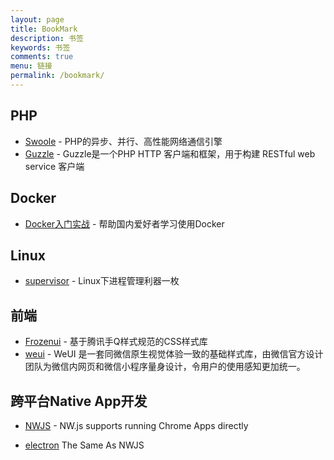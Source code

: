 ```yaml
---
layout: page
title: BookMark
description: 书签
keywords: 书签
comments: true
menu: 链接
permalink: /bookmark/
---
```


## PHP
- [Swoole](https://github.com/swoole/swoole-src) - PHP的异步、并行、高性能网络通信引擎
- [Guzzle](https://github.com/guzzle/guzzle) - Guzzle是一个PHP HTTP 客户端和框架，用于构建 RESTful web service 客户端

## Docker
- [Docker入门实战](http://yuedu.baidu.com/ebook/d817967416fc700abb68fca1) - 帮助国内爱好者学习使用Docker

## Linux
- [supervisor](http://www.supervisord.org) - Linux下进程管理利器一枚

## 前端
- [Frozenui](https://frozenui.github.io/) - 基于腾讯手Q样式规范的CSS样式库
- [weui](https://github.com/weui) - WeUI 是一套同微信原生视觉体验一致的基础样式库，由微信官方设计团队为微信内网页和微信小程序量身设计，令用户的使用感知更加统一。

## 跨平台Native App开发
- [NWJS](http://nwjs.io/) - NW.js supports running Chrome Apps directly

- [electron](http://electron.atom.io/) The Same As NWJS


